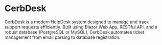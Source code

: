 # CerbDesk
CerbDesk is a modern HelpDesk system designed to manage and track support requests efficiently. Built using Blazor Web App, RESTful API, and a robust database (PostgreSQL or MySQL), CerbDesk automates ticket management from email parsing to database registration.
